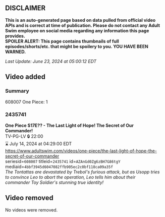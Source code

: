 ## DISCLAIMER
**This is an auto-generated page based on data pulled from official video APIs and is correct at time of publication. Please do not contact any Adult Swim employee on social media regarding any information this page provides.**  
**SPOILER ALERT: This page contains thumbnails of full episodes/shorts/etc. that might be spoilery to you. YOU HAVE BEEN WARNED.**  

_Last Update: June 23, 2024 at 05:00:12 EDT_
## Video added
### Summary
608007 One Piece: 1  
### 2435741
**One Piece S17E?? - The Last Light of Hope! The Secret of Our Commander!**  
TV-PG-LV 🔒 22:00  
⌛ July 14, 2024 at 04:29:00 EDT  
https://www.adultswim.com/videos/one-piece/the-last-light-of-hope-the-secret-of-our-commander  
seriesid=`608007` titleid=`2435741` id=`AZAnGd0Zg6zBH7G86tgY` mediaid=`4bbf3945d6047082ffb905ec2c0bf118ca09a35f`  
_The Tontattas are devastated by Trebol's furious attack, but as Usopp tries to convince Leo to abort the operation, Leo tells him about their commander Toy Soldier's stunning true identity!_  
## Video removed
No videos were removed.  
